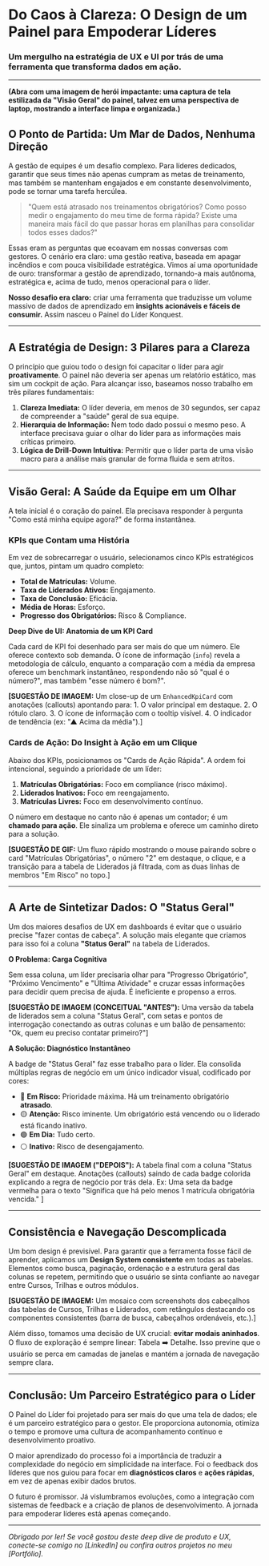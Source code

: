 # Do Caos à Clareza: O Design de um Painel para Empoderar Líderes

### Um mergulho na estratégia de UX e UI por trás de uma ferramenta que transforma dados em ação.

---

**(Abra com uma imagem de herói impactante: uma captura de tela estilizada da "Visão Geral" do painel, talvez em uma perspectiva de laptop, mostrando a interface limpa e organizada.)**

## O Ponto de Partida: Um Mar de Dados, Nenhuma Direção

A gestão de equipes é um desafio complexo. Para líderes dedicados, garantir que seus times não apenas cumpram as metas de treinamento, mas também se mantenham engajados e em constante desenvolvimento, pode se tornar uma tarefa hercúlea.

> "Quem está atrasado nos treinamentos obrigatórios? Como posso medir o engajamento do meu time de forma rápida? Existe uma maneira mais fácil do que passar horas em planilhas para consolidar todos esses dados?"

Essas eram as perguntas que ecoavam em nossas conversas com gestores. O cenário era claro: uma gestão reativa, baseada em apagar incêndios e com pouca visibilidade estratégica. Vimos aí uma oportunidade de ouro: transformar a gestão de aprendizado, tornando-a mais autônoma, estratégica e, acima de tudo, menos operacional para o líder.

**Nosso desafio era claro:** criar uma ferramenta que traduzisse um volume massivo de dados de aprendizado em **insights acionáveis e fáceis de consumir.** Assim nasceu o Painel do Líder Konquest.

---

## A Estratégia de Design: 3 Pilares para a Clareza

O princípio que guiou todo o design foi capacitar o líder para agir **proativamente**. O painel não deveria ser apenas um relatório estático, mas sim um cockpit de ação. Para alcançar isso, baseamos nosso trabalho em três pilares fundamentais:

1.  **Clareza Imediata:** O líder deveria, em menos de 30 segundos, ser capaz de compreender a "saúde" geral de sua equipe.
2.  **Hierarquia de Informação:** Nem todo dado possui o mesmo peso. A interface precisava guiar o olhar do líder para as informações mais críticas primeiro.
3.  **Lógica de Drill-Down Intuitiva:** Permitir que o líder parta de uma visão macro para a análise mais granular de forma fluida e sem atritos.

---

## Visão Geral: A Saúde da Equipe em um Olhar

A tela inicial é o coração do painel. Ela precisava responder à pergunta "Como está minha equipe agora?" de forma instantânea.

### KPIs que Contam uma História

Em vez de sobrecarregar o usuário, selecionamos cinco KPIs estratégicos que, juntos, pintam um quadro completo:

*   **Total de Matrículas:** Volume.
*   **Taxa de Liderados Ativos:** Engajamento.
*   **Taxa de Conclusão:** Eficácia.
*   **Média de Horas:** Esforço.
*   **Progresso dos Obrigatórios:** Risco & Compliance.

**Deep Dive de UI: Anatomia de um KPI Card**

Cada card de KPI foi desenhado para ser mais do que um número. Ele oferece contexto sob demanda. O ícone de informação (`info`) revela a metodologia de cálculo, enquanto a comparação com a média da empresa oferece um benchmark instantâneo, respondendo não só "qual é o número?", mas também "esse número é bom?".

**[SUGESTÃO DE IMAGEM:** Um close-up de um `EnhancedKpiCard` com anotações (callouts) apontando para: 1. O valor principal em destaque. 2. O rótulo claro. 3. O ícone de informação com o tooltip visível. 4. O indicador de tendência (ex: "▲ Acima da média").]

### Cards de Ação: Do Insight à Ação em um Clique

Abaixo dos KPIs, posicionamos os "Cards de Ação Rápida". A ordem foi intencional, seguindo a prioridade de um líder:

1.  **Matrículas Obrigatórias:** Foco em compliance (risco máximo).
2.  **Liderados Inativos:** Foco em reengajamento.
3.  **Matrículas Livres:** Foco em desenvolvimento contínuo.

O número em destaque no canto não é apenas um contador; é um **chamado para ação**. Ele sinaliza um problema e oferece um caminho direto para a solução.

**[SUGESTÃO DE GIF:** Um fluxo rápido mostrando o mouse pairando sobre o card "Matrículas Obrigatórias", o número "2" em destaque, o clique, e a transição para a tabela de Liderados já filtrada, com as duas linhas de membros "Em Risco" no topo.]

---

## A Arte de Sintetizar Dados: O "Status Geral"

Um dos maiores desafios de UX em dashboards é evitar que o usuário precise "fazer contas de cabeça". A solução mais elegante que criamos para isso foi a coluna **"Status Geral"** na tabela de Liderados.

**O Problema: Carga Cognitiva**

Sem essa coluna, um líder precisaria olhar para "Progresso Obrigatório", "Próximo Vencimento" e "Última Atividade" e cruzar essas informações para decidir quem precisa de ajuda. É ineficiente e propenso a erros.

**[SUGESTÃO DE IMAGEM (CONCEITUAL "ANTES"):** Uma versão da tabela de liderados sem a coluna "Status Geral", com setas e pontos de interrogação conectando as outras colunas e um balão de pensamento: "Ok, quem eu preciso contatar primeiro?"]

**A Solução: Diagnóstico Instantâneo**

A badge de "Status Geral" faz esse trabalho para o líder. Ela consolida múltiplas regras de negócio em um único indicador visual, codificado por cores:

*   🔴 **Em Risco:** Prioridade máxima. Há um treinamento obrigatório **atrasado**.
*   🟡 **Atenção:** Risco iminente. Um obrigatório está vencendo ou o liderado está ficando inativo.
*   🟢 **Em Dia:** Tudo certo.
*   ⚪ **Inativo:** Risco de desengajamento.

**[SUGESTÃO DE IMAGEM ("DEPOIS"):** A tabela final com a coluna "Status Geral" em destaque. Anotações (callouts) saindo de cada badge colorida explicando a regra de negócio por trás dela. Ex: Uma seta da badge vermelha para o texto "Significa que há pelo menos 1 matrícula obrigatória vencida." ]

---

## Consistência e Navegação Descomplicada

Um bom design é previsível. Para garantir que a ferramenta fosse fácil de aprender, aplicamos um **Design System consistente** em todas as tabelas. Elementos como busca, paginação, ordenação e a estrutura geral das colunas se repetem, permitindo que o usuário se sinta confiante ao navegar entre Cursos, Trilhas e outros módulos.

**[SUGESTÃO DE IMAGEM:** Um mosaico com screenshots dos cabeçalhos das tabelas de Cursos, Trilhas e Liderados, com retângulos destacando os componentes consistentes (barra de busca, cabeçalhos ordenáveis, etc.).]

Além disso, tomamos uma decisão de UX crucial: **evitar modais aninhados**. O fluxo de exploração é sempre linear: Tabela ➡️ Detalhe. Isso previne que o usuário se perca em camadas de janelas e mantém a jornada de navegação sempre clara.

---

## Conclusão: Um Parceiro Estratégico para o Líder

O Painel do Líder foi projetado para ser mais do que uma tela de dados; ele é um parceiro estratégico para o gestor. Ele proporciona autonomia, otimiza o tempo e promove uma cultura de acompanhamento contínuo e desenvolvimento proativo.

O maior aprendizado do processo foi a importância de traduzir a complexidade do negócio em simplicidade na interface. Foi o feedback dos líderes que nos guiou para focar em **diagnósticos claros** e **ações rápidas**, em vez de apenas exibir dados brutos.

O futuro é promissor. Já vislumbramos evoluções, como a integração com sistemas de feedback e a criação de planos de desenvolvimento. A jornada para empoderar líderes está apenas começando.

---

*Obrigado por ler! Se você gostou deste deep dive de produto e UX, conecte-se comigo no [LinkedIn] ou confira outros projetos no meu [Portfólio].*
